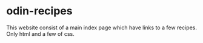 # odin-recipes
This website consist of a main index page which have links to a few recipes.
Only html and a few of css.